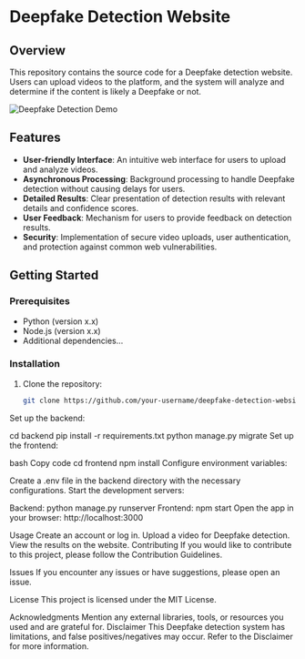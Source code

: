 # Deepfake Detection Website

## Overview

This repository contains the source code for a Deepfake detection website. Users can upload videos to the platform, and the system will analyze and determine if the content is likely a Deepfake or not.

![Deepfake Detection Demo](url_to_demo_gif_or_screenshot)

## Features

- **User-friendly Interface**: An intuitive web interface for users to upload and analyze videos.
- **Asynchronous Processing**: Background processing to handle Deepfake detection without causing delays for users.
- **Detailed Results**: Clear presentation of detection results with relevant details and confidence scores.
- **User Feedback**: Mechanism for users to provide feedback on detection results.
- **Security**: Implementation of secure video uploads, user authentication, and protection against common web vulnerabilities.

## Getting Started

### Prerequisites

- Python (version x.x)
- Node.js (version x.x)
- Additional dependencies...

### Installation

1. Clone the repository:

   ```bash
   git clone https://github.com/your-username/deepfake-detection-website.git
Set up the backend:

cd backend
pip install -r requirements.txt
python manage.py migrate
Set up the frontend:

bash
Copy code
cd frontend
npm install
Configure environment variables:

Create a .env file in the backend directory with the necessary configurations.
Start the development servers:

Backend: python manage.py runserver
Frontend: npm start
Open the app in your browser: http://localhost:3000

Usage
Create an account or log in.
Upload a video for Deepfake detection.
View the results on the website.
Contributing
If you would like to contribute to this project, please follow the Contribution Guidelines.

Issues
If you encounter any issues or have suggestions, please open an issue.

License
This project is licensed under the MIT License.

Acknowledgments
Mention any external libraries, tools, or resources you used and are grateful for.
Disclaimer
This Deepfake detection system has limitations, and false positives/negatives may occur. Refer to the Disclaimer for more information.